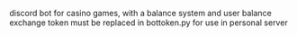 discord bot for casino games, with a balance system and user balance exchange
token must be replaced in bottoken.py for use in personal server
